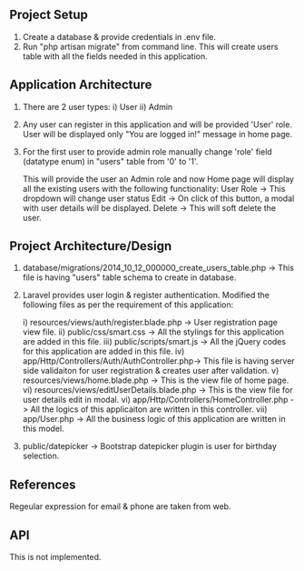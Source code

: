 Project Setup
-------------
1) Create a database & provide credentials in .env file.
2) Run "php artisan migrate" from command line.
    This will create users table with all the fields needed in this application.

Application Architecture
------------------------
1) There are 2 user types:
    i) User
    ii) Admin

2) Any user can register in this application and will be provided 'User' role.
    User will be displayed only "You are logged in!" message in home page.

3) For the first user to provide admin role manually change
    'role' field (datatype enum) in "users" table from '0' to '1'.
    
    This will provide the user an Admin role and now Home page will display all the existing users
    with the following functionality:
    User Role   -> This dropdown will change user status
    Edit        -> On click of this button, a modal with user details will be displayed.
    Delete      -> This will soft delete the user.

Project Architecture/Design
---------------------------
1) database/migrations/2014_10_12_000000_create_users_table.php -> This file is having "users" table schema to create in database.
2) Laravel provides user login & register authentication.
    Modified the following files as per the requirement of this application:
    
    i) resources/views/auth/register.blade.php      -> User registration page view file.
    ii) public/css/smart.css                        -> All the stylings for this application are added in this file.
    iii) public/scripts/smart.js                    -> All the jQuery codes for this application are added in this file.
    iv) app/Http/Controllers/Auth/AuthController.php-> This file is having server side validaiton for user registration & creates user after validation.
    v) resources/views/home.blade.php               -> This is the view file of home page.
    vi) resources/views/editUserDetails.blade.php   -> This is the view file for user details edit in modal.
    vi) app/Http/Controllers/HomeController.php     -> All the logics of this applicaiton are written in this controller.
    vii) app/User.php                               -> All the business logic of this application are written in this model.
    
3) public/datepicker -> Bootstrap datepicker plugin is user for birthday selection.

References
----------
Regeular expression for email & phone are taken from web.

API
---
This is not implemented.